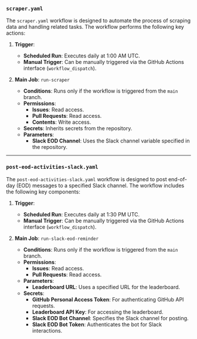 ### `scraper.yaml`

The `scraper.yaml` workflow is designed to automate the process of scraping data and handling related tasks. The workflow performs the following key actions:

1. **Trigger**:
   - **Scheduled Run**: Executes daily at 1:00 AM UTC.
   - **Manual Trigger**: Can be manually triggered via the GitHub Actions interface (`workflow_dispatch`).

2. **Main Job**: `run-scraper`
   - **Conditions**: Runs only if the workflow is triggered from the `main` branch.
   - **Permissions**:
     - **Issues**: Read access.
     - **Pull Requests**: Read access.
     - **Contents**: Write access.
   - **Secrets**: Inherits secrets from the repository.
   - **Parameters**:
     - **Slack EOD Channel**: Uses the Slack channel variable specified in the repository.

---

### `post-eod-activities-slack.yaml`

The `post-eod-activities-slack.yaml` workflow is designed to post end-of-day (EOD) messages to a specified Slack channel. The workflow includes the following key components:

1. **Trigger**:
   - **Scheduled Run**: Executes daily at 1:30 PM UTC.
   - **Manual Trigger**: Can be manually triggered via the GitHub Actions interface (`workflow_dispatch`).

2. **Main Job**: `run-slack-eod-reminder`
   - **Conditions**: Runs only if the workflow is triggered from the `main` branch.
   - **Permissions**:
     - **Issues**: Read access.
     - **Pull Requests**: Read access.
   - **Parameters**:
     - **Leaderboard URL**: Uses a specified URL for the leaderboard.
   - **Secrets**:
     - **GitHub Personal Access Token**: For authenticating GitHub API requests.
     - **Leaderboard API Key**: For accessing the leaderboard.
     - **Slack EOD Bot Channel**: Specifies the Slack channel for posting.
     - **Slack EOD Bot Token**: Authenticates the bot for Slack interactions.
